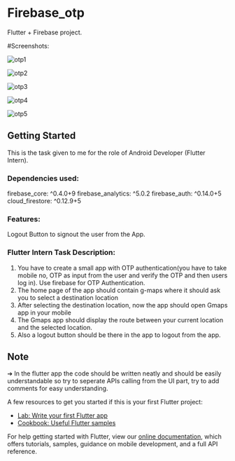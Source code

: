 # Firebase_otp

 Flutter + Firebase project.

#Screenshots:

![otp1](https://user-images.githubusercontent.com/56547072/114668150-04339080-9d1e-11eb-9098-4684eadd362d.png)

![otp2](https://user-images.githubusercontent.com/56547072/114668169-0ac20800-9d1e-11eb-8625-b802a7dcea27.png)

![otp3](https://user-images.githubusercontent.com/56547072/114668177-0d246200-9d1e-11eb-80f0-cf82818aead4.png)

![otp4](https://user-images.githubusercontent.com/56547072/114668184-0e558f00-9d1e-11eb-9164-1ec5d1b90fb8.png)

![otp5](https://user-images.githubusercontent.com/56547072/114668191-101f5280-9d1e-11eb-9a80-0d7e5f1efc1f.png)

## Getting Started

This is the task given to me for the role of Android Developer (Flutter Intern).

### Dependencies used:
  firebase_core: ^0.4.0+9
  firebase_analytics: ^5.0.2
  firebase_auth: ^0.14.0+5
  cloud_firestore: ^0.12.9+5
 
### Features:
 Logout Button to signout the user from the App.

### Flutter Intern Task Description:
1. You have to create a small app with OTP authentication(you have to take mobile no, OTP as input from the
user and verify the OTP and then users log in). Use firebase for OTP Authentication.
2. The home page of the app should contain g-maps where it should ask you to select a destination location
3. After selecting the destination location, now the app should open Gmaps app in your mobile
4. The Gmaps app should display the route between your current location and the selected location.
5. Also a logout button should be there in the app to logout from the app.

## Note
➔ In the flutter app the code should be written neatly and should be easily understandable so try to seperate APIs
calling from the UI part, try to add comments for easy understanding.

A few resources to get you started if this is your first Flutter project:

- [Lab: Write your first Flutter app](https://flutter.dev/docs/get-started/codelab)
- [Cookbook: Useful Flutter samples](https://flutter.dev/docs/cookbook)

For help getting started with Flutter, view our
[online documentation](https://flutter.dev/docs), which offers tutorials,
samples, guidance on mobile development, and a full API reference.
